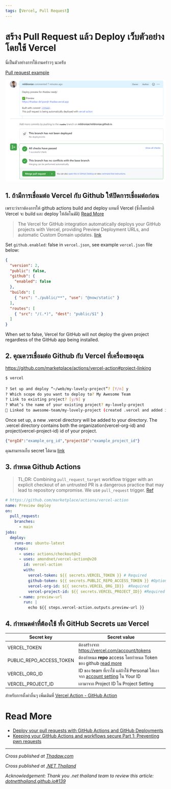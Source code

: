 ```yaml
---
tags: [Vercel, Pull Request]
---
```


# สร้าง Pull Request แล้ว Deploy เว็บตัวอย่าง โดยใช้ Vercel

นี่เป็นตัวอย่างการใช้งานคร่าวๆ นะครับ

[Pull request example](https://github.com/mildronize/mildronize.github.io/pull/29)

![](preview.png)


## 1. ถ้ามีการเชื่อมต่อ Vercel กับ Github ให้ปิดการเชื่อมต่อก่อน
เพราะว่าเราต้องการให้ github actions build and deploy แทนที่ Vercel (ซึ่งโดยปกติ Vercel จะ build และ deploy ให้อัตโนมัติ) [Read More](https://github.com/marketplace/actions/vercel-action#disable-vercel-for-github)

  > The Vercel for GitHub integration automatically deploys your GitHub projects with Vercel, providing Preview Deployment URLs, and automatic Custom Domain updates. [link](https://vercel.com/docs/v2/git-integrations)

  Set `github.enabled`: false in `vercel.json`, see example `vercel.json` file below:

  ```json
  {
    "version": 2,
    "public": false,
    "github": {
      "enabled": false
    },
    "builds": [
      { "src": "./public/**", "use": "@now/static" }
    ],
    "routes": [
      { "src": "/(.*)", "dest": "public/$1" }
    ]
  }
  ```
  When set to false, Vercel for GitHub will not deploy the given project regardless of the GitHub app being installed.

## 2. คุณควรเชื่อมต่อ Github กับ Vercel ที่เครื่องของคุณ
https://github.com/marketplace/actions/vercel-action#project-linking

```bash
$ vercel

? Set up and deploy “~/web/my-lovely-project”? [Y/n] y
? Which scope do you want to deploy to? My Awesome Team
? Link to existing project? [y/N] y
? What’s the name of your existing project? my-lovely-project
🔗 Linked to awesome-team/my-lovely-project (created .vercel and added it to .gitignore)
```

Once set up, a new .vercel directory will be added to your directory. The .vercel directory contains both the organization(vercel-org-id) and project(vercel-project-id) id of your project.

```json
{"orgId":"example_org_id","projectId":"example_project_id"}
```

คุณสามารถเก็บ secret ได้ตาม [link](https://help.github.com/en/actions/configuring-and-managing-workflows/creating-and-storing-encrypted-secrets)

## 3. กำหนด Github Actions

> TL;DR: Combining `pull_request_target` workflow trigger with an explicit checkout of an untrusted PR is a dangerous practice that may lead to repository compromise. We use `pull_request` trigger. [Ref](https://securitylab.github.com/research/github-actions-preventing-pwn-requests/)

```yml
# https://github.com/marketplace/actions/vercel-action
name: Preview deploy
on:
  pull_request:
    branches:
      - main
jobs:
  deploy:
    runs-on: ubuntu-latest
    steps:
      - uses: actions/checkout@v2
      - uses: amondnet/vercel-action@v20
        id: vercel-action
        with:
          vercel-token: ${{ secrets.VERCEL_TOKEN }} # Required
          github-token: ${{ secrets.PUBLIC_REPO_ACCESS_TOKEN }} #Optional
          vercel-org-id: ${{ secrets.VERCEL_ORG_ID}}  #Required
          vercel-project-id: ${{ secrets.VERCEL_PROJECT_ID}} #Required
      - name: preview-url
        run: |
          echo ${{ steps.vercel-action.outputs.preview-url }}
```

## 4. กำหนดค่าที่ต้องใช้ ทั้ง GitHub Secrets และ Vercel

  | Secret key               | Secret value                                                                                         |
  |--------------------------|------------------------------------------------------------------------------------------------------|
  | VERCEL_TOKEN             | ต้องสร้างจาก https://vercel.com/account/tokens                                                         |
  | PUBLIC_REPO_ACCESS_TOKEN | ต้องกำหนด **repo** access โดยกำหนด Token ของ github [read more](https://docs.github.com/en/github/authenticating-to-github/keeping-your-account-and-data-secure/creating-a-personal-access-token)               |
  | VERCEL_ORG_ID            | ID ของ team ที่เราใช้ แต่ถ้าใช้ Personal ให้เอาจาก [account setting](https://vercel.com/account) ใน Your ID |
  | VERCEL_PROJECT_ID        | เอามาจาก Project ID ใน Project Setting                                                               |

สำหรับการตั้งค่าอื่นๆ เพิ่มเติมที่ [Vercel Action - GitHub Action](https://github.com/amondnet/vercel-action)

# Read More
- [Deploy your pull requests with GitHub Actions and GitHub Deployments](https://sanderknape.com/2020/05/deploy-pull-requests-github-actions-deployments/)
- [Keeping your GitHub Actions and workflows secure Part 1: Preventing pwn requests](https://securitylab.github.com/research/github-actions-preventing-pwn-requests/)
---

*Cross published at [Thadaw.com](https://thadaw.com/%E0%B8%95%E0%B8%B1%E0%B9%89%E0%B8%87%E0%B8%84%E0%B9%88%E0%B8%B2%E0%B9%83%E0%B8%AB%E0%B9%89-github-actions-%E0%B9%81%E0%B8%AA%E0%B8%94%E0%B8%87-previews-deploy-%E0%B9%80%E0%B8%A1%E0%B8%B7%E0%B9%88%E0%B8%AD%E0%B8%AA%E0%B9%88%E0%B8%87-pull-request-%E0%B9%82%E0%B8%94%E0%B8%A2%E0%B9%83%E0%B8%8A%E0%B9%89-vercel-qocjeqb/)*

*Cross published at [.NET Thailand](https://www.dotnetthailand.com/programming-cookbook/github-actions/deploy-preview-when-pr)*

*Acknowledgement: Thank you .net thailand team to review this article: [dotnetthailand.github.io#139](https://github.com/dotnetthailand/dotnetthailand.github.io/pull/139)*
